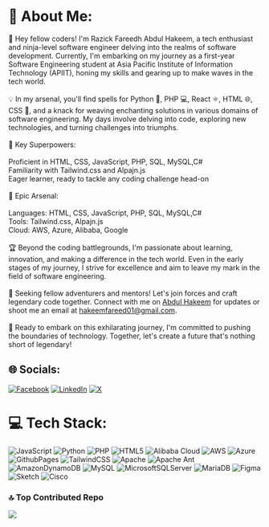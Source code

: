 # 💫 About Me:
🚀 Hey fellow coders! I'm Razick Fareedh Abdul Hakeem, a tech enthusiast and ninja-level software engineer delving into the realms of software development. Currently, I'm embarking on my journey as a first-year Software Engineering student at Asia Pacific Institute of Information Technology (APIIT), honing my skills and gearing up to make waves in the tech world.<br><br>💡 In my arsenal, you'll find spells for Python 🐍, PHP 💻, React ⚛️, HTML 🌐, CSS 🎨, and a knack for weaving enchanting solutions in various domains of software engineering. My days involve delving into code, exploring new technologies, and turning challenges into triumphs.<br><br>🌟 Key Superpowers:<br><br>Proficient in HTML, CSS, JavaScript, PHP, SQL, MySQL,C#<br>Familiarity with Tailwind.css and Alpajn.js<br>Eager learner, ready to tackle any coding challenge head-on<br>  
🔧 Epic Arsenal:<br><br>Languages: HTML, CSS, JavaScript, PHP, SQL, MySQL,C#<br>Tools: Tailwind.css, Alpajn.js<br>Cloud: AWS, Azure, Alibaba, Google<br><br>🏆 Beyond the coding battlegrounds, I'm passionate about learning, innovation, and making a difference in the tech world. Even in the early stages of my journey, I strive for excellence and aim to leave my mark in the field of software engineering.<br><br>🤝 Seeking fellow adventurers and mentors! Let's join forces and craft legendary code together. Connect with me on <a href="https://www.linkedin.com/in/abdul-hakeem-0168481b6?utm_source=share&utm_campaign=share_via&utm_content=profile&utm_medium=ios_app">Abdul Hakeem</a>
 for updates or shoot me an email at hakeemfareed01@gmail.com.<br><br>🚀 Ready to embark on this exhilarating journey, I'm committed to pushing the boundaries of technology. Together, let's create a future that's nothing short of legendary!


## 🌐 Socials:
[![Facebook](https://img.shields.io/badge/Facebook-%231877F2.svg?logo=Facebook&logoColor=white)](https://facebook.com/hakeemabdum) [![LinkedIn](https://img.shields.io/badge/LinkedIn-%230077B5.svg?logo=linkedin&logoColor=white)](https://linkedin.com/in/abdul-hakeem-0168481b6) [![X](https://img.shields.io/badge/X-black.svg?logo=X&logoColor=white)](https://x.com/Hakeemabdul64) 

# 💻 Tech Stack:
![JavaScript](https://img.shields.io/badge/javascript-%23323330.svg?style=plastic&logo=javascript&logoColor=%23F7DF1E) ![Python](https://img.shields.io/badge/python-3670A0?style=plastic&logo=python&logoColor=ffdd54) ![PHP](https://img.shields.io/badge/php-%23777BB4.svg?style=plastic&logo=php&logoColor=white) ![HTML5](https://img.shields.io/badge/html5-%23E34F26.svg?style=plastic&logo=html5&logoColor=white) ![Alibaba Cloud](https://img.shields.io/badge/AlibabaCloud-%23FF6701.svg?style=plastic&logo=alibabacloud&logoColor=white) ![AWS](https://img.shields.io/badge/AWS-%23FF9900.svg?style=plastic&logo=amazon-aws&logoColor=white) ![Azure](https://img.shields.io/badge/azure-%230072C6.svg?style=plastic&logo=microsoftazure&logoColor=white) ![GithubPages](https://img.shields.io/badge/github%20pages-121013?style=plastic&logo=github&logoColor=white) ![TailwindCSS](https://img.shields.io/badge/tailwindcss-%2338B2AC.svg?style=plastic&logo=tailwind-css&logoColor=white) ![Apache](https://img.shields.io/badge/apache-%23D42029.svg?style=plastic&logo=apache&logoColor=white) ![Apache Ant](https://img.shields.io/badge/Apache%20Ant-A81C7D?style=plastic&logo=Apache%20Ant&logoColor=white) ![AmazonDynamoDB](https://img.shields.io/badge/Amazon%20DynamoDB-4053D6?style=plastic&logo=Amazon%20DynamoDB&logoColor=white) ![MySQL](https://img.shields.io/badge/mysql-%2300000f.svg?style=plastic&logo=mysql&logoColor=white) ![MicrosoftSQLServer](https://img.shields.io/badge/Microsoft%20SQL%20Server-CC2927?style=plastic&logo=microsoft%20sql%20server&logoColor=white) ![MariaDB](https://img.shields.io/badge/MariaDB-003545?style=plastic&logo=mariadb&logoColor=white) ![Figma](https://img.shields.io/badge/figma-%23F24E1E.svg?style=plastic&logo=figma&logoColor=white) ![Sketch](https://img.shields.io/badge/Sketch-FFB387?style=plastic&logo=sketch&logoColor=black) ![Cisco](https://img.shields.io/badge/cisco-%23049fd9.svg?style=plastic&logo=cisco&logoColor=black)


### 🔝 Top Contributed Repo
![](https://github-contributor-stats.vercel.app/api?username=ABD-HAKEEM&limit=5&theme=onedark&combine_all_yearly_contributions=true)

<!-- Proudly created with GPRM ( https://gprm.itsvg.in ) -->
